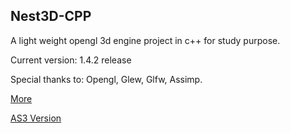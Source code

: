 Nest3D-CPP
-------------------------

A light weight opengl 3d engine project in c++ for study purpose.

Current version: 1.4.2 release

Special thanks to: Opengl, Glew, Glfw, Assimp.

[More](http://sindney.com/project/nest3d-cpp)

[AS3 Version](http://sindney.com/project/nest3d)